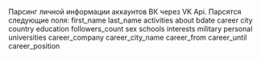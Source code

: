 Парсинг личной информации аккаунтов ВК через VK Api.
  Парсятся следующие поля: 
  first_name 
  last_name
  activities
  about
  bdate
  career
  city
  country
  education
  followers_count
  sex
  schools
  interests
  military
  personal
  universities
  career_company
  career_city_name
  career_from
  career_until
  career_position
